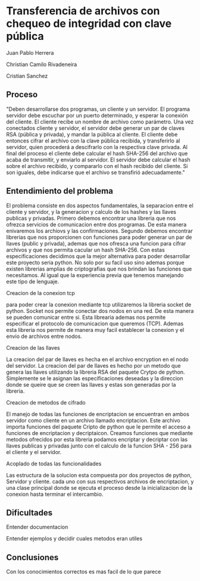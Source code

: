 Transferencia de archivos con chequeo de integridad con clave pública
=====================================================================
Juan Pablo Herrera

Christian Camilo Rivadeneira

Cristian Sanchez

Proceso
-------
"Deben desarrollarse dos programas, un cliente y un servidor. El programa servidor debe escuchar por un puerto determinado, y esperar la conexión del cliente. El cliente recibe un nombre de archivo como parámetro. Una vez conectados cliente y servidor, el servidor debe generar un par de claves RSA (pública y privada), y mandar la pública al cliente. El cliente debe entonces cifrar el archivo con la clave pública recibida, y transferirlo al servidor, quien procederá a descifrarlo con la respectiva clave privada. Al final del proceso el cliente debe calcular el hash SHA-256 del archivo que acaba de transmitir, y enviarlo al servidor. El servidor debe calcular el hash sobre el archivo recibido, y compararlo con el hash recibido del cliente. Si son iguales, debe indicarse que el archivo se transfirió adecuadamente."

## Entendimiento del problema

El problema consiste en dos aspectos fundamentales, la separacion entre el cliente y servidor, y la generacion y calculo de los hashes y las llaves publicas y privadas. Primero debemos encontrar una libreria que nos ofrezca servicios de comunicacion entre dos programas. De esta manera enivaremos los archiovs y las confirmaciones. Segundo debemos encontrar librerias que nos proporcionen con funciones para poder generar un par de llaves (public y privada), ademas que nos ofresca una funcion para cifrar archivos y que nos permita cacular un hash SHA-256. Con estas especificaciones decidimos que la mejor alternativa para poder desarrollar este proyecto seria python. No solo por su facil uso sino ademas porque existen librerias amplias de criptografias que nos brindan las funciones que necesitamos. Al igual que la experiencia previa que tenemos manejando este tipo de lenguaje. 

Creacion de la conexion tcp

para poder crear la conexion mediante tcp utilizaremos la libreria socket de python. Socket nos permite conectar dos nodos en una red. De esta manera se pueden comunicar entre si. Esta librearia ademas nos permite especificar el protocolo de comunicacion que queremos (TCP). Ademas esta libreria nos permite de manera muy facil establecer la conexion y el envio de archivos entre nodos.

Creacion de las llaves

La creacion del par de llaves es hecha en el archivo encryption en el nodo del servidor. La creacion del par de llaves es hecho por un metodo que genera las llaves utilizando la libreria RSA del paquete Crytpo de python. Simplemente se le asignan las especificaciones deseadas y la direccion donde se queire que se creen las llaves y estas son generadas por la libreria.


Creacion de metodos de cifrado

El manejo de todas las funciones de encriptacion se encuentran en ambos servidor como cliente en un archivo llamado encriptacion. Este archivo importa funciones del paquete Cripto de python que le permite el acceso a funciones de encriptacion y decriptaicon. Creamos funciones que mediante metodos ofrecidos por esta libreria podamos encriptar y decriptar con las llaves publicas y privadas junto con el calculo de la funcion SHA - 256 para el cliente y el servidor.

Acoplado de todas las funcionalidades

Las estructura de la solucion esta compuesta por dos proyectos de python, Servidor y cliente. cada uno con sus respectivos archivos de encriptacion, y una clase principal donde se ejecuta el proceso desde la inicializacion de la conexion hasta terminar el intercambio. 

Dificultades
------------
Entender documentacion

Entender ejemplos y decidir cuales metodos eran utiles

Conclusiones
------------
Con los conocimientos correctos es mas facil de lo que parece
